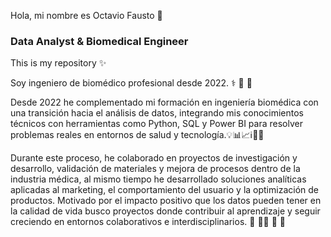  Hola, mi nombre es Octavio Fausto 👋  
### Data Analyst & Biomedical Engineer

This is my repository ✨ 

Soy ingeniero de biomédico profesional desde 2022. ⚕️ 🥼 👷

Desde 2022 he complementado mi formación en ingeniería biomédica con una transición hacia el análisis de datos, integrando mis conocimientos técnicos con herramientas como Python, SQL y Power BI para resolver problemas reales en entornos de salud y tecnología.💡📊📈ℹ️📐📏 

Durante este proceso, he colaborado en proyectos de investigación y desarrollo, validación de materiales y mejora de procesos dentro de la industria médica, al mismo tiempo he desarrollado soluciones analíticas aplicadas al marketing, el comportamiento del usuario y la optimización de productos. Motivado por el impacto positivo que los datos pueden tener en la calidad de vida busco proyectos donde contribuir al aprendizaje y seguir creciendo en entornos colaborativos e interdisciplinarios. 🏥 🧑‍💻 🔎 🔬


 
